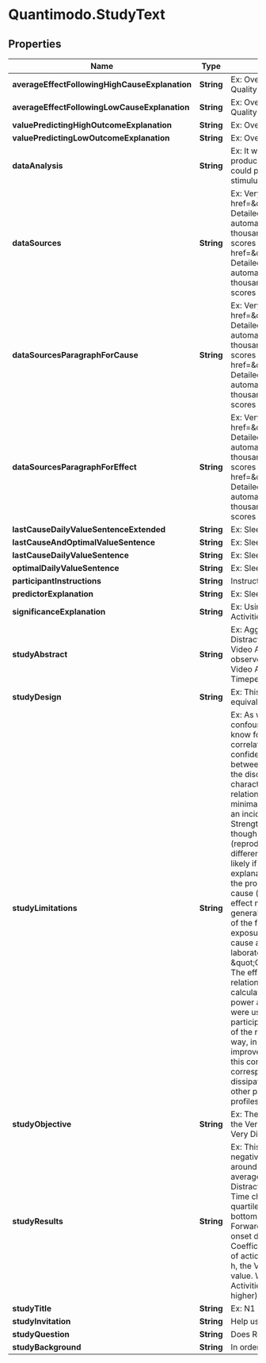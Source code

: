 # Quantimodo.StudyText

## Properties
Name | Type | Description | Notes
------------ | ------------- | ------------- | -------------
**averageEffectFollowingHighCauseExplanation** | **String** | Ex: Overall Mood is 3.55/5 (15% higher) on average after days with around 4.19/5 Sleep Quality | [optional] 
**averageEffectFollowingLowCauseExplanation** | **String** | Ex: Overall Mood is 2.65/5 (14% lower) on average after days with around 1.97/5 Sleep Quality | [optional] 
**valuePredictingHighOutcomeExplanation** | **String** | Ex: Overall Mood, on average, 17% higher after around 4.14/5 Sleep Quality | [optional] 
**valuePredictingLowOutcomeExplanation** | **String** | Ex: Overall Mood, on average, 11% lower after around 3.03/5 Sleep Quality | [optional] 
**dataAnalysis** | **String** | Ex: It was assumed that 0 hours would pass before a change in Very Distracting Time would produce an observable change in Video Activities.  It was assumed that Very Distracting Time could produce an observable change in Video Activities for as much as 7 days after the stimulus event. | [optional] 
**dataSources** | **String** | Ex: Very Distracting Time data was primarily collected using &lt;a href&#x3D;\&quot;https://www.rescuetime.com/rp/quantimodo/plans\&quot;&gt;RescueTime&lt;/a&gt;. Detailed reports show which applications and websites you spent time on. Activities are automatically grouped into pre-defined categories with built-in productivity scores covering thousands of websites and applications. You can customize categories and productivity scores to meet your needs.&lt;br&gt;Video Activities data was primarily collected using &lt;a href&#x3D;\&quot;https://www.rescuetime.com/rp/quantimodo/plans\&quot;&gt;RescueTime&lt;/a&gt;. Detailed reports show which applications and websites you spent time on. Activities are automatically grouped into pre-defined categories with built-in productivity scores covering thousands of websites and applications. You can customize categories and productivity scores to meet your needs. | [optional] 
**dataSourcesParagraphForCause** | **String** | Ex: Very Distracting Time data was primarily collected using &lt;a href&#x3D;\&quot;https://www.rescuetime.com/rp/quantimodo/plans\&quot;&gt;RescueTime&lt;/a&gt;. Detailed reports show which applications and websites you spent time on. Activities are automatically grouped into pre-defined categories with built-in productivity scores covering thousands of websites and applications. You can customize categories and productivity scores to meet your needs.&lt;br&gt;Video Activities data was primarily collected using &lt;a href&#x3D;\&quot;https://www.rescuetime.com/rp/quantimodo/plans\&quot;&gt;RescueTime&lt;/a&gt;. Detailed reports show which applications and websites you spent time on. Activities are automatically grouped into pre-defined categories with built-in productivity scores covering thousands of websites and applications. You can customize categories and productivity scores to meet your needs. | [optional] 
**dataSourcesParagraphForEffect** | **String** | Ex: Very Distracting Time data was primarily collected using &lt;a href&#x3D;\&quot;https://www.rescuetime.com/rp/quantimodo/plans\&quot;&gt;RescueTime&lt;/a&gt;. Detailed reports show which applications and websites you spent time on. Activities are automatically grouped into pre-defined categories with built-in productivity scores covering thousands of websites and applications. You can customize categories and productivity scores to meet your needs.&lt;br&gt;Video Activities data was primarily collected using &lt;a href&#x3D;\&quot;https://www.rescuetime.com/rp/quantimodo/plans\&quot;&gt;RescueTime&lt;/a&gt;. Detailed reports show which applications and websites you spent time on. Activities are automatically grouped into pre-defined categories with built-in productivity scores covering thousands of websites and applications. You can customize categories and productivity scores to meet your needs. | [optional] 
**lastCauseDailyValueSentenceExtended** | **String** | Ex: Sleep Quality Predicts Higher Overall Mood | [optional] 
**lastCauseAndOptimalValueSentence** | **String** | Ex: Sleep Quality Predicts Higher Overall Mood | [optional] 
**lastCauseDailyValueSentence** | **String** | Ex: Sleep Quality Predicts Higher Overall Mood | [optional] 
**optimalDailyValueSentence** | **String** | Ex: Sleep Quality Predicts Higher Overall Mood | [optional] 
**participantInstructions** | **String** | Instructions for study participation | [optional] 
**predictorExplanation** | **String** | Ex: Sleep Quality Predicts Higher Overall Mood | [optional] 
**significanceExplanation** | **String** | Ex: Using a two-tailed t-test with alpha &#x3D; 0.05, it was determined that the change in Video Activities is statistically significant at 95% confidence interval. | [optional] 
**studyAbstract** | **String** | Ex: Aggregated data from 21 suggests with a low degree of confidence (p&#x3D;0.097) that Very Distracting Time (Work) has a moderately positive predictive relationship (R&#x3D;0.354) with Video Activities  (Activity).  The highest quartile of Video Activities measurements were observed following an average 2.03h Very Distracting Timeper day.  The lowest quartile of Video Activities  measurements were observed following an average 1.04h Very Distracting Timeper day. | 
**studyDesign** | **String** | Ex: This study is based on data donated by  21 QuantiModo users. Thus, the study design is equivalent to the aggregation of 21 separate n&#x3D;1 observational natural experiments. | 
**studyLimitations** | **String** | Ex: As with any human experiment, it was impossible to control for all potentially confounding variables.             Correlation does not necessarily imply correlation.  We can never know for sure if one factor is definitely the cause of an outcome.             However, lack of correlation definitely implies the lack of a causal relationship.  Hence, we can with great             confidence rule out non-existent relationships. For instance, if we discover no relationship between mood             and an antidepressant this information is just as or even more valuable than the discovery that there is a relationship.             &lt;br&gt;             &lt;br&gt;             We can also take advantage of several characteristics of time series data from many subjects  to infer the likelihood of a causal relationship if we do find a correlational relationship.             The criteria for causation are a group of minimal conditions necessary to provide adequate evidence of a causal relationship between an incidence and a possible consequence.             The list of the criteria is as follows:             &lt;br&gt;             1. Strength (effect size): A small association does not mean that there is not a causal effect, though the larger the association, the more likely that it is causal.             &lt;br&gt;             2. Consistency (reproducibility): Consistent findings observed by different persons in different places with different samples strengthens the likelihood of an effect.             &lt;br&gt;             3. Specificity: Causation is likely if a very specific population at a specific site and disease with no other likely explanation. The more specific an association between a factor and an effect is, the bigger the probability of a causal relationship.             &lt;br&gt;             4. Temporality: The effect has to occur after the cause (and if there is an expected delay between the cause and expected effect, then the effect must occur after that delay).             &lt;br&gt;             5. Biological gradient: Greater exposure should generally lead to greater incidence of the effect. However, in some cases, the mere presence of the factor can trigger the effect. In other cases, an inverse proportion is observed: greater exposure leads to lower incidence.             &lt;br&gt;             6. Plausibility: A plausible mechanism between cause and effect is helpful.             &lt;br&gt;             7. Coherence: Coherence between epidemiological and laboratory findings increases the likelihood of an effect.             &lt;br&gt;             8. Experiment: \&quot;Occasionally it is possible to appeal to experimental evidence\&quot;.             &lt;br&gt;             9. Analogy: The effect of similar factors may be considered.             &lt;br&gt;             &lt;br&gt;              The confidence in a causal relationship is bolstered by the fact that time-precedence was taken into account in all calculations. Furthermore, in accordance with the law of large numbers (LLN), the predictive power and accuracy of these results will continually grow over time.  146 paired data points were used in this analysis.   Assuming that the relationship is merely coincidental, as the participant independently modifies their Very Distracting Time values, the observed strength of the relationship will decline until it is below the threshold of significance.  To it another way, in the case that we do find a spurious correlation, suggesting that banana intake improves mood for instance,             one will likely increase their banana intake.  Due to the fact that this correlation is spurious, it is unlikely             that you will see a continued and persistent corresponding increase in mood.  So over time, the spurious correlation will             naturally dissipate.Furthermore, it will be very enlightening to aggregate this data with the data from other participants  with similar genetic, diseasomic, environmentomic, and demographic profiles. | 
**studyObjective** | **String** | Ex: The objective of this study is to determine the nature of the relationship (if any) between the Very Distracting Time and the Video Activities. Additionally, we attempt to determine the Very Distracting Time values most likely to produce optimal Video Activities values. | 
**studyResults** | **String** | Ex: This analysis suggests that higher Very Distracting Time (Work) generally predicts negative Video Activities (p &#x3D; 0.097). Video Activities is, on average, 36%  higher after around 2.03 Very Distracting Time.  After an onset delay of 168 hours, Video Activities is, on average, 16%  lower than its average over the 168 hours following around 1.04 Very Distracting Time.  146 data points were used in this analysis.  The value for Very Distracting Time changed 2984 times, effectively running 1492 separate natural experiments. The top quartile outcome values are preceded by an average 2.03 h of Very Distracting Time.  The bottom quartile outcome values are preceded by an average 1.04 h of Very Distracting Time.  Forward Pearson Correlation Coefficient was 0.354 (p&#x3D;0.097, 95% CI -0.437 to 1.144 onset delay &#x3D; 0 hours, duration of action &#x3D; 168 hours) .  The Reverse Pearson Correlation Coefficient was 0.208 (P&#x3D;0.097, 95% CI -0.583 to 0.998, onset delay &#x3D; -0 hours, duration of action &#x3D; -168 hours). When the Very Distracting Time value is closer to 2.03 h than 1.04 h, the Video Activities value which follows is, on average, 36% percent higher than its typical value.  When the Very Distracting Time value is closer to 1.04 h than 2.03 h, the Video Activities value which follows is 0% lower than its typical value.  Video Activities is 5 h (67% higher) on average after days with around 5 h Very Distracting Time | 
**studyTitle** | **String** | Ex: N1 Study: Very Distracting Time Predicts Negative Video Activities | 
**studyInvitation** | **String** | Help us determine if Remeron affects Overall Mood! | [optional] 
**studyQuestion** | **String** | Does Remeron affect Overall Mood? | [optional] 
**studyBackground** | **String** | In order to reduce suffering through the advancement of human knowledge... | [optional] 



